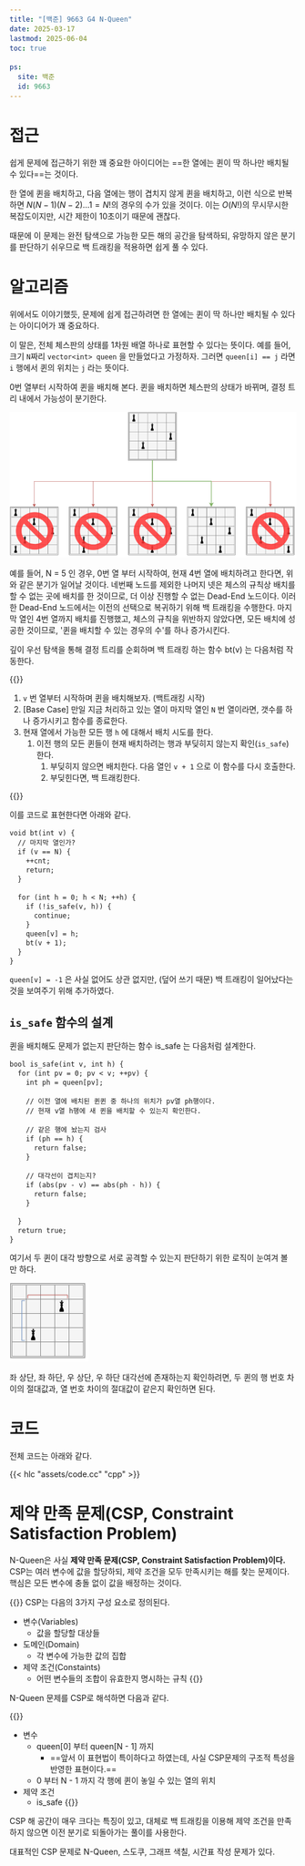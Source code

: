 ```yaml
---
title: "[백준] 9663 G4 N-Queen"
date: 2025-03-17
lastmod: 2025-06-04
toc: true

ps:
  site: 백준
  id: 9663
---
```


# 접근

쉽게 문제에 접근하기 위한 꽤 중요한 아이디어는 ==한 열에는 퀸이 딱 하나만 배치될 수 있다==는 것이다. 

한 열에 퀸을 배치하고, 다음 열에는 행이 겹치지 않게 퀸을 배치하고, 이런 식으로 반복하면 $N(N−1)(N−2)…1=N!$의 경우의 수가 있을 것이다.
이는 $O(N!)$의 무시무시한 복잡도이지만, 시간 제한이 10초이기 때문에 괜찮다.

때문에 이 문제는 완전 탐색으로 가능한 모든 해의 공간을 탐색하되, 유망하지 않은 분기를 판단하기 쉬우므로 백 트래킹을 적용하면 쉽게 풀 수 있다.

# 알고리즘

위에서도 이야기했듯, 문제에 쉽게 접근하려면 한 열에는 퀸이 딱 하나만 배치될 수 있다는 아이디어가 꽤 중요하다.

이 말은, 전체 체스판의 상태를 1차원 배열 하나로 표현할 수 있다는 뜻이다. 예를 들어, 크기 `N`짜리 `vector<int> queen` 을 만들었다고 가정하자. 그러면 `queen[i] == j` 라면 `i` 행에서 퀸의 위치는 `j` 라는 뜻이다.

0번 열부터 시작하여 퀸을 배치해 본다. 퀸을 배치하면 체스판의 상태가 바뀌며, 결정 트리 내에서 가능성이 분기한다.

![](./assets/00.png)

예를 들어, N = 5 인 경우, 0번 열 부터 시작하여, 현재 4번 열에 배치하려고 한다면, 위와 같은 분기가 일어날 것이다.
네번째 노드를 제외한 나머지 넷은 체스의 규칙상 배치를 할 수 없는 곳에 배치를 한 것이므로, 더 이상 진행할 수 없는 Dead-End 노드이다. 이러한 Dead-End 노드에서는 이전의 선택으로 복귀하기 위해 백 트래킹을 수행한다.
마지막 열인 4번 열까지 배치를 진행했고, 체스의 규칙을 위반하지 않았다면, 모든 배치에 성공한 것이므로, '퀸을 배치할 수 있는 경우의 수'를 하나 증가시킨다. 

깊이 우선 탐색을 통해 결정 트리를 순회하며 백 트래킹 하는 함수 bt(v) 는 다음처럼 작동한다.

{{<admo>}}

1. `v` 번 열부터 시작하며 퀸을 배치해보자. (백트래킹 시작)
2. [Base Case] 만일 지금 처리하고 있는 열이 마지막 열인 `N` 번 열이라면, 갯수를 하나 증가시키고 함수를 종료한다.
3. 현재 열에서 가능한 모든 행 `h` 에 대해서 배치 시도를 한다.
	1. 이전 행의 모든 퀸들이 현재 배치하려는 행과 부딪히지 않는지 확인(`is_safe`)한다.
		1. 부딪히지 않으면 배치한다. 다음 열인 `v + 1` 으로 이 함수를 다시 호출한다. 
		2. 부딪힌다면, 백 트래킹한다.

{{</admo>}}

이를 코드로 표현한다면 아래와 같다.

```cpp{lineNos=false}
void bt(int v) {
  // 마지막 열인가?
  if (v == N) {
    ++cnt;
    return;
  }

  for (int h = 0; h < N; ++h) {
    if (!is_safe(v, h)) {
      continue;
    }
    queen[v] = h;
    bt(v + 1);
  }
}
```


`queen[v] = -1` 은 사실 없어도 상관 없지만, (덮어 쓰기 때문) 백 트래킹이 일어났다는 것을 보여주기 위해 추가하였다.

## `is_safe` 함수의 설계

퀸을 배치해도 문제가 없는지 판단하는 함수 is_safe 는 다음처럼 설계한다.

```cpp{lineNos=false}
bool is_safe(int v, int h) {
  for (int pv = 0; pv < v; ++pv) {
    int ph = queen[pv];

    // 이전 열에 배치된 퀸퀸 중 하나의 위치가 pv열 ph행이다.
    // 현재 v열 h행에 새 퀸을 배치할 수 있는지 확인한다.

    // 같은 행에 놨는지 검사
    if (ph == h) {
      return false;
    }    

    // 대각선이 겹치는지?
    if (abs(pv - v) == abs(ph - h)) {
      return false;
    }

  }
  return true;
}
```


여기서 두 퀸이 대각 방향으로 서로 공격할 수 있는지 판단하기 위한 로직이 눈여겨 볼 만 하다.

![](./assets/01.png)

좌 상단, 좌 하단, 우 상단, 우 하단 대각선에 존재하는지 확인하려면, 두 퀸의 행 번호 차이의 절대값과, 열 번호 차이의 절대값이 같은지 확인하면 된다.

# 코드

전체 코드는 아래와 같다.

{{< hlc "assets/code.cc" "cpp" >}}

# 제약 만족 문제(CSP, Constraint Satisfaction Problem)

N-Queen은 사실 **제약 만족 문제(CSP, Constraint Satisfaction Problem)이다.**
CSP는 여러 변수에 값을 할당하되, 제약 조건을 모두 만족시키는 해를 찾는 문제이다. 핵심은 모든 변수에 충돌 없이 값을 배정하는 것이다.

{{<admo>}}
CSP는 다음의 3가지 구성 요소로 정의된다.
- 변수(Variables)
	- 값을 할당할 대상들
- 도메인(Domain)
	- 각 변수에 가능한 값의 집합
- 제약 조건(Constaints)
	- 어떤 변수들의 조합이 유효한지 명시하는 규칙
{{</admo>}}

N-Queen 문제를 CSP로 해석하면 다음과 같다.

{{<admo>}}
- 변수
	- queen[0] 부터 queen[N - 1] 까지
		- ==앞서 이 표현법이 특이하다고 하였는데, 사실 CSP문제의 구조적 특성을 반영한 표현이다.==
	- 0 부터 N - 1 까지 각 행에 퀸이 놓일 수 있는 열의 위치
- 제약 조건
	- is_safe 
{{</admo>}}

CSP 해 공간이 매우 크다는 특징이 있고, 대체로 백 트래킹을 이용해 제약 조건을 만족하지 않으면 이전 분기로 되돌아가는 풀이를 사용한다.

대표적인 CSP 문제로 N-Queen, 스도쿠, 그래프 색칠, 시간표 작성 문제가 있다. 